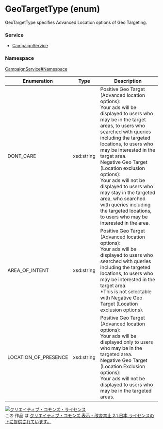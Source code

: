 # GeoTargetType (enum)
GeoTargetType specifies Advanced Location options of Geo Targeting.

### Service
+ [CampaignService](../../services/CampaignService.md)

### Namespace
[CampaignService#Namespace](../../services/CampaignService.md#namespace)

| Enumeration | Type | Description |
|---|---|---|
| DONT_CARE| xsd:string| Positive Geo Target (Advanced location options):<br>Your ads will be displayed to users who may be in the target areas, to users who searched with queries including the targeted locations, to users who may be interested in the target area.<br>Negative Geo Target (Location exclusion options):<br>Your ads will not be displayed to users who may stay in the targeted area, who searched with queries including the targeted locations, to users who may be interested in the area. |
| AREA_OF_INTENT| xsd:string| Positive Geo Target (Advanced location options):<br>Your ads will be displayed to users who searched with queries including the targeted locations, to users who may be interested in the target area.<br>*This is not selectable with Negative Geo Target (Location exclusion options). |
| LOCATION_OF_PRESENCE| xsd:string| Positive Geo Target (Advanced location options):<br>Your ads will be displayed only to users who may be in the targeted area.<br>Negative Geo Target (Location Exclusion options):<br>Your ads will not be displayed to users who may be in the targeted areas. |

<a rel="license" href="http://creativecommons.org/licenses/by-nd/2.1/jp/"><img alt="クリエイティブ・コモンズ・ライセンス" style="border-width:0" src="https://i.creativecommons.org/l/by-nd/2.1/jp/88x31.png" /></a><br />この 作品 は <a rel="license" href="http://creativecommons.org/licenses/by-nd/2.1/jp/">クリエイティブ・コモンズ 表示 - 改変禁止 2.1 日本 ライセンスの下に提供されています。</a>
